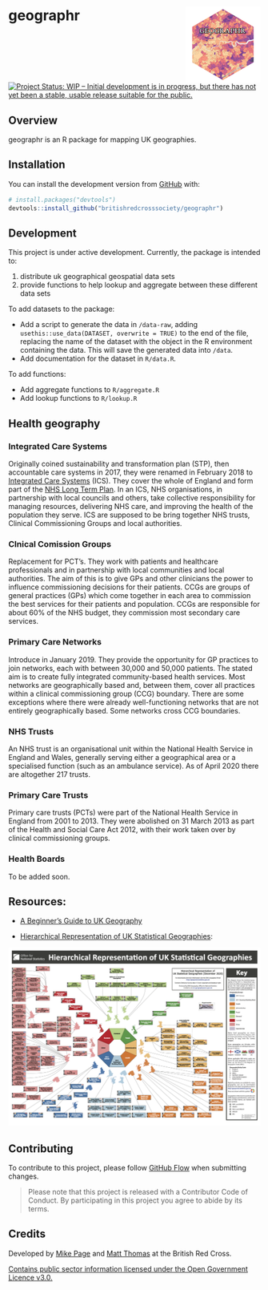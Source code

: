 
<!-- README.md is generated from README.Rmd. Please edit that file -->

# geographr <img src='man/figures/logo.png' align="right" height="150" /></a>

<!-- badges: start -->

[![Project Status: WIP – Initial development is in progress, but there
has not yet been a stable, usable release suitable for the
public.](https://www.repostatus.org/badges/latest/wip.svg)](https://www.repostatus.org/#wip)
<!-- badges: end -->

## Overview

geographr is an R package for mapping UK geographies.

## Installation

You can install the development version from
[GitHub](https://github.com/) with:

``` r
# install.packages("devtools")
devtools::install_github("britishredcrosssociety/geographr")
```

## Development

This project is under active development. Currently, the package is
intended to:

1.  distribute uk geographical geospatial data sets  
2.  provide functions to help lookup and aggregate between these
    different data sets

To add datasets to the package:

-   Add a script to generate the data in `/data-raw`, adding
    `usethis::use_data(DATASET, overwrite = TRUE)` to the end of the
    file, replacing the name of the dataset with the object in the R
    environment containing the data. This will save the generated data
    into `/data`.
-   Add documentation for the dataset in `R/data.R`.

To add functions:

-   Add aggregate functions to `R/aggregate.R`
-   Add lookup functions to `R/lookup.R`

## Health geography

### Integrated Care Systems

Originally coined sustainability and transformation plan (STP), then
accountable care systems in 2017, they were renamed in February 2018 to
[Integrated Care
Systems](https://www.england.nhs.uk/integratedcare/integrated-care-systems/)
(ICS). They cover the whole of England and form part of the [NHS Long
Term Plan](https://en.wikipedia.org/wiki/NHS_Long_Term_Plan). In an ICS,
NHS organisations, in partnership with local councils and others, take
collective responsibility for managing resources, delivering NHS care,
and improving the health of the population they serve. ICS are supposed
to be bring together NHS trusts, Clinical Commissioning Groups and local
authorities.

### Clnical Comission Groups

Replacement for PCT’s. They work with patients and healthcare
professionals and in partnership with local communities and local
authorities. The aim of this is to give GPs and other clinicians the
power to influence commissioning decisions for their patients. CCGs are
groups of general practices (GPs) which come together in each area to
commission the best services for their patients and population. CCGs are
responsible for about 60% of the NHS budget, they commission most
secondary care services.

### Primary Care Networks

Introduce in January 2019. They provide the opportunity for GP practices
to join networks, each with between 30,000 and 50,000 patients. The
stated aim is to create fully integrated community-based health
services. Most networks are geographically based and, between them,
cover all practices within a clinical commissioning group (CCG)
boundary. There are some exceptions where there were already
well-functioning networks that are not entirely geographically based.
Some networks cross CCG boundaries.

### NHS Trusts

An NHS trust is an organisational unit within the National Health
Service in England and Wales, generally serving either a geographical
area or a specialised function (such as an ambulance service). As of
April 2020 there are altogether 217 trusts.

### Primary Care Trusts

Primary care trusts (PCTs) were part of the National Health Service in
England from 2001 to 2013. They were abolished on 31 March 2013 as part
of the Health and Social Care Act 2012, with their work taken over by
clinical commissioning groups.

### Health Boards

To be added soon.

## Resources:

-   [A Beginner’s Guide to UK
    Geography](https://ago-item-storage.s3.us-east-1.amazonaws.com/86ebfbad61c941bebbc7edbf2b985efe/A_Beginners_Guide_to_UK_Geography_%282020%29_v1.0.pdf?X-Amz-Security-Token=IQoJb3JpZ2luX2VjENf%2F%2F%2F%2F%2F%2F%2F%2F%2F%2FwEaCXVzLWVhc3QtMSJIMEYCIQDePLKKcoYp%2F%2B6gHqdY0UOE0iitTLZIic46rd6HNLFj%2BgIhAM%2FPmaYOksAyoE9nxGS%2BavQk7VcATCuMok7jtuzoJIlVKr0DCMD%2F%2F%2F%2F%2F%2F%2F%2F%2F%2FwEQABoMNjA0NzU4MTAyNjY1Igx%2F4kGXt6IKHOzH0scqkQNrPfE1IRfsZ4mPusOlaJ%2BXyYxsPjchwMd7fDDnsfQ4SVcEHN4bWYzZR54NmjGSI%2BBrns%2BPsSIFMXAKnZMEnsD7j6Gu1aCOW7G0EYnGjcvXWPahl4UwrUcfc9vTsycPPEUmbpt8kVC6YugX7OtgsgXwp5X%2BEo50BbMhuDSLyJHGelYxXlTOdbiZrZ61ziDkL4%2BrvOpOd7G2g6oOjh1QRit15ZjcBnReeEhN55c35cK05qXa%2ButlRamqDrKfgW9SF9kZ8G3g0Bl6Z2YoPJwK4ryHIW5DcOS%2Bzid%2FGpFw%2FD1G4Px1BpPblug8OJ0dxGnzIfqhXOKWpNShTjUMlIvAPzPHedKrnx0t3Eo3yhgWHwwy4bJuX1eaoSv1D8%2FodMvGJVdrEE7I0SNIHwcmbvD6I%2BMScXCBLr3T%2BkycFx7QyIoIgm81YI1XJjaMmwQqfMje8f%2Blvh9hY2a%2BjiI0nG55Qd4jpC3jq5VmTpRW8r7oq7zRsIoa99OKQPAa8LyexmqiDYsZBl1AN6ouett1Nnfajr1YjjCAqOCABjrqARwl14wNOvA7oEfBiZnIlImd%2FluOw242VlVCjqVahE1OH%2FPVp7n%2BMtFeeW4gM1VcaM7N3MUZCCXqAWMywKTa2hvoXt2UCOFfHC9aT%2BpoCwuQAt4V9pV1yW%2B5r6QYZcCWUjhs3kJvT5Kcf6%2Fsie1TBCBPolwm8bQ4526JWyLN2sxXI9rrSMDotJt1sgkV6xC6%2F2O3imWcteLsWXOLG%2BoBI38i4xHs2mRS9%2F%2BHHNA8EpXlxBXgrQoHADW0DCLOHNNPx8bULTVBXB9EdewoD9Ws0e1qHLo8bJMAEj83U%2BpgMLeZSuW4OEIRY%2FKaqw%3D%3D&X-Amz-Algorithm=AWS4-HMAC-SHA256&X-Amz-Date=20210201T162450Z&X-Amz-SignedHeaders=host&X-Amz-Expires=300&X-Amz-Credential=ASIAYZTTEKKEWJADVX4Z%2F20210201%2Fus-east-1%2Fs3%2Faws4_request&X-Amz-Signature=9870cddc8ff4f3e2e1cc10802e079b2c2548334659b33f03853aa33ec061b8db)

-   [Hierarchical Representation of UK Statistical
    Geographies](https://ago-item-storage.s3.us-east-1.amazonaws.com/c2eb89ab698144bf825873c1ae161c06/hierarchy_poster_v2.9_DEC_2020_A3.pdf?X-Amz-Security-Token=IQoJb3JpZ2luX2VjENn%2F%2F%2F%2F%2F%2F%2F%2F%2F%2FwEaCXVzLWVhc3QtMSJHMEUCIQDAL%2FT0GCi8M4ch%2BKZhePRnEqg570td%2Bq1%2BQsHm8Bk7rAIgEODOCg%2BzG5NNDM7ttvYHkglQ1api0q8DzOwn5C8fkfYqvQMIwf%2F%2F%2F%2F%2F%2F%2F%2F%2F%2FARAAGgw2MDQ3NTgxMDI2NjUiDPWhmGDGAtKVDrhj%2FyqRA5wSnsEpPXSefA2SiRZPp5VEuQrmBVwkNk4cC1GTQPB%2Fq904en17D%2FwdbD6ULn06InAt%2FNfTlvwL%2FfOiWM%2FLtueChurCHq3uqBk0sb2fuiCx8WTvyC76xdYweNf%2FrbKZXxp7R35hO6aSBpuOXm5iJjdp4jZOcjoJ2C2TbZwJai8t3QRvZpMpmlP6mX%2BaMpYbrGfPeq1TJRUW7jiYysBwiPgrGnyuIOyt15aYC2mAslP%2B3kZQLDVNTXBILjVNaexwa3LvC2uzGyrwN51l2AgOAvvVDIhWNsoJiuJFCdBHdRAUzqfwHNCLW2nQMH34mJN%2FqqHBk5tfD%2FAB2NJa4g9KpayhmMeLnXN4%2BMFSlSjHiCHTtrex%2FO7u829LwU%2BQaxDQRCfxDIKdmYoNSeNPT3gGd34GDEgjdqw0d7dBOYCn6gAgo2saeQgxbsnS7xOmXWCtUAmiLyW%2FIdSgcmibrlvhEyDWDz5Hk3JazEQumZYuRMw7hObULpFu1NNfS%2B1%2B315jCvgxExQnJ2aVyCKhI1pVfjzUMLfN4IAGOusBxtOpXGw%2B1CtcsIqGS45TxYfJWp32Z%2BxcyrIWHVpP%2BkP%2F7nFnPI3Pqdz5mxUNZOFPH7h1nJr%2BJEp0ozKozoTdldI9rvkx4B1UmQB99gWpPREaKD44FqFQO58lSl%2BT8IK67fAy1WTT3Qm6avFEV0fkO%2Fx0aOjXIVdR%2F3h4P39f%2Fe13JvTd%2FJPv8YSTOb9HD0NfkYNZaupjWA0jSN86M9qWfSkTBqHW%2B0iWJgHH%2BC3HyAoUL%2FgDdDE4thaEGvYAWY8H4lKPWGQ3%2B3j84nzqibA%2Fz%2FO4JWt8oqNC9Qo30NEeQ6BUtQxlaB66%2Fz6Wqw%3D%3D&X-Amz-Algorithm=AWS4-HMAC-SHA256&X-Amz-Date=20210201T163018Z&X-Amz-SignedHeaders=host&X-Amz-Expires=300&X-Amz-Credential=ASIAYZTTEKKETT2RHOPR%2F20210201%2Fus-east-1%2Fs3%2Faws4_request&X-Amz-Signature=8e0897a4597f0d29ee589a6316b1070fd414a7d31ddb2cca1855bf915fd5e7b5):

<img src='man/figures/hierarchy-poster.png' align="centre"/>

## Contributing

To contribute to this project, please follow [GitHub
Flow](https://guides.github.com/introduction/flow/) when submitting
changes.

> Please note that this project is released with a Contributor Code of
> Conduct. By participating in this project you agree to abide by its
> terms.

## Credits

Developed by [Mike Page](https://github.com/MikeJohnPage) and [Matt
Thomas](https://twitter.com/matthewgthomas) at the British Red Cross.

[Contains public sector information licensed under the Open Government
Licence
v3.0.](http://www.nationalarchives.gov.uk/doc/open-government-licence/version/3/)
